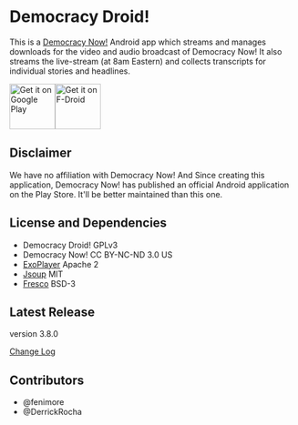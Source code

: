 Democracy Droid!
================

This is a [Democracy Now!](http://democracynow.org) Android app which
streams and manages downloads for the video and audio broadcast of Democracy Now!
It also streams the live-stream (at 8am Eastern) and collects transcripts for individual stories and headlines.

[<img src="https://play.google.com/intl/en_us/badges/images/generic/en_badge_web_generic.png"
      alt="Get it on Google Play"
      height="80">](https://play.google.com/store/apps/details?id=com.workingagenda.democracydroid)[<img src="https://f-droid.org/badge/get-it-on.png"
      alt="Get it on F-Droid"
      height="80">](https://f-droid.org/app/com.workingagenda.democracydroid)


## Disclaimer

We have no affiliation with Democracy Now! And Since creating this application, Democracy Now! has published
an official Android application on the Play Store. It'll be better maintained than this one.

## License and Dependencies

- Democracy Droid! GPLv3
- Democracy Now! CC BY-NC-ND 3.0 US
- [ExoPlayer](https://github.com/google/ExoPlayer) Apache 2
- [Jsoup](https://jsoup.org/) MIT
- [Fresco](https://github.com/facebook/fresco) BSD-3

## Latest Release

version 3.8.0

[Change Log](CHANGELOG.md)

## Contributors

- @fenimore
- @DerrickRocha